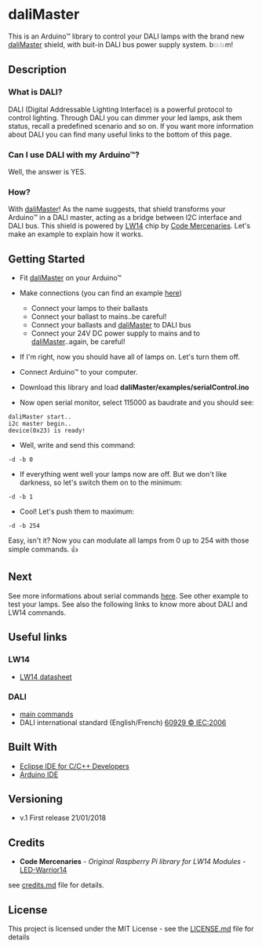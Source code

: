 # daliMaster

This is an Arduino™ library to control your DALI lamps with the brand new [daliMaster](https://www.ebay.it/itm/DALI-Master-shield-for-Arduino-UNO/253974008596?hash=item3b2207d314:g:yMAAAOSwAbxb6T0g:rk:1:pf:0) shield, with buit-in DALI bus power supply system. b:boom::boom:m!

## Description

### What is DALI?

DALI (Digital Addressable Lighting Interface) is a powerful protocol to control lighting. Through DALI you can dimmer your led lamps, ask them status, recall a predefined scenario and so on. If you want more information about DALI you can find many useful links to the bottom of this page.

### Can I use DALI with my Arduino™?

Well, the answer is YES.

### How?

With [daliMaster](https://www.ebay.it/itm/DALI-Master-shield-for-Arduino-UNO/253974008596?hash=item3b2207d314:g:yMAAAOSwAbxb6T0g:rk:1:pf:0)! As the name suggests, that shield transforms your Arduino™ in a DALI master, acting as a bridge between I2C interface and DALI bus. This shield is powered by [LW14](https://www.codemercs.com/downloads/ledwarrior/LW14_Datasheet.pdf) chip by [Code Mercenaries](https://www.codemercs.com). Let's make an example to explain how it works.

## Getting Started

* Fit [daliMaster](https://www.ebay.it/itm/DALI-Master-shield-for-Arduino-UNO/253974008596?hash=item3b2207d314:g:yMAAAOSwAbxb6T0g:rk:1:pf:0) on your Arduino™

* Make connections (you can find an example [here](https://www.ebay.it/itm/DALI-Master-shield-for-Arduino-UNO/253974008596?hash=item3b2207d314:g:yMAAAOSwAbxb6T0g:rk:1:pf:0))
  * Connect your lamps to their ballasts
  * Connect your ballast to mains..be careful!
  * Connect your ballasts and [daliMaster](https://www.ebay.it/itm/DALI-Master-shield-for-Arduino-UNO/253974008596?hash=item3b2207d314:g:yMAAAOSwAbxb6T0g:rk:1:pf:0) to DALI bus
  * Connect your 24V DC power supply to mains and to [daliMaster](https://www.ebay.it/itm/DALI-Master-shield-for-Arduino-UNO/253974008596?hash=item3b2207d314:g:yMAAAOSwAbxb6T0g:rk:1:pf:0)..again, be careful!

* If I'm right, now you should have all of lamps on. Let's turn them off.

* Connect Arduino™ to your computer.

* Download this library and load **daliMaster/examples/serialControl.ino**

* Now open serial monitor, select 115000 as baudrate and you should see:
```
daliMaster start..
i2c master begin..
device(0x23) is ready!
```
* Well, write and send this command:
```
-d -b 0
```
* If everything went well your lamps now are off. But we don't like darkness, so let's switch them on to the minimum:
```
-d -b 1
```
* Cool! Let's push them to maximum:
```
-d -b 254
```
Easy, isn't it? Now you can modulate all lamps from 0 up to 254 with those simple commands. :thumbsup:

## Next

See more informations about serial commands [here](/examples/serialControl/README.MD). See other example to test your lamps. See also the following links to know more about DALI and LW14 commands.

## Useful links

### LW14
* [LW14 datasheet](https://www.codemercs.com/downloads/ledwarrior/LW14_Datasheet.pdf)

### DALI
* [main commands](http://www.tanzolab.it/www/CM3-HOME_test/dali_commands.pdf)
* DALI international standard (English/French) [60929 © IEC:2006](http://jnhb.fszjzx.com/upload/biaozhun/pdf/IEC60929Y2006.PDF)

## Built With

* [Eclipse IDE for C/C++ Developers](https://www.eclipse.org/downloads/packages/eclipse-ide-cc-developers/lunar)
* [Arduino IDE](https://www.arduino.cc/en/main/software)

## Versioning

* v.1 First release 21/01/2018

## Credits

* **Code Mercenaries** - *Original Raspberry Pi library for LW14 Modules* - [LED-Warrior14](https://www.codemercs.com/en/software)

see [credits.md](credits.md) file for details.

## License

This project is licensed under the MIT License - see the [LICENSE.md](LICENSE.md) file for details
